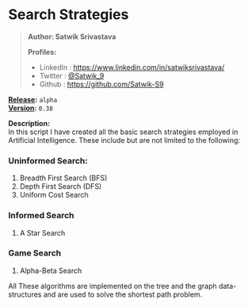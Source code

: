 # Search Strategies

> **Author: Satwik Srivastava**
>
> **Profiles:**
> * LinkedIn : <https://www.linkedin.com/in/satwiksrivastava/>
> * Twitter  : [@Satwik_9](https://twitter.com/Satwik_9)
> * Github   : <https://github.com/Satwik-S9>

**<u>Release</u>:** `alpha`
<br/>
**<u>Version</u>:** `0.38` 
<br/>

**Description:** <br/>
In this script I have created all the basic search strategies employed in Artificial Intelligence.
These include but are not limited to the following: 

### Uninformed Search:

   1. Breadth First Search (BFS)
   2. Depth First Search (DFS)
   3. Uniform Cost Search

### Informed Search

   1. A Star Search

### Game Search
   1. Alpha-Beta Search


All These algorithms are implemented on the tree and the graph data-structures and are used to solve the shortest path problem.
